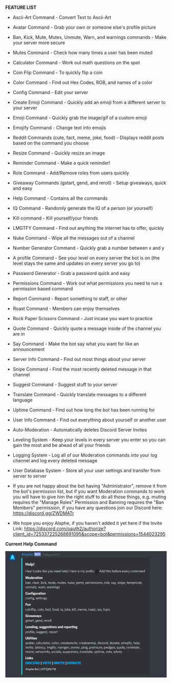 **__FEATURE LIST__**

- Ascii-Art Command - Convert Text to Ascii-Art

- Avatar Command - Grab your own or someone else's profile picture

- Ban, Kick, Mute, Mutes, Unmute, Warn, and warnings commands - Make your server more secure

- Mutes Command - Check how many times a user has been muted

- Calculator Command - Work out math questions on the spot

- Coin Flip Command - To quickly flip a coin

- Color Command - Find out Hex Codes, RGB, and names of a color

- Config Command - Edit your server 

- Create Emoji Command - Quickly add an emoji from a different server to your server

- Emoji Command - Quickly grab the image/gif of a custom emoji

- Emojify Command - Change text into emojis

- Reddit Commands (cute, fact, meme, joke, food) - Displays reddit posts based on the command you choose

- Resize Command - Quickly resize an image

- Reminder Command - Make a quick reminder!

- Role Command - Add/Remove roles from users quickly

- Giveaway Commands (gstart, gend, and reroll) - Setup giveaways, quick and easy

- Help Command - Contains all the commands

- IQ Command - Randomly generate the IQ of a person (or yourself)

- Kill command - Kill yourself/your friends

- LMGTFY Command - Find out anything the internet has to offer, quickly

- Nuke Command - Wipe all the messages out of a channel

- Number Generator Command - Quickly grab a number between x and y

- A profile Command - See your level on every server the bot is on (the level stays the same and updates on every server you go to)

- Password Generator - Grab a password quick and easy

- Permissions Command - Work out what permissions you need to run a permission based command

- Report Command - Report something to staff, or other

- Roast Command - Members can enjoy themselves

- Rock Paper Scissors Command - Just incase you want to practice

- Quote Command - Quickly quote a message inside of the channel you are in

- Say Command - Make the bot say what you want for like an announcement

- Server Info Command - Find out most things about your server

- Snipe Command - Find the most recently deleted message in that channel

- Suggest Command - Suggest stuff to your server

- Translate Command - Quickly translate messages to a different language

- Uptime Command - Find out how long the bot has been running for

- User Info Command - Find out everything about yourself or another user

- Auto-Moderation - Automatically deletes Discord Server Invites

- Leveling System - Keep your levels in every server you enter so you can gain the most and be ahead of all your friends

- Logging System - Log all of our Moderation commands into your log channel and log every deleted message

- User Database System - Store all your user settings and transfer from server to server

- If you are not happy about the bot having "Administrator", remove it from the bot's permission list, but if you want Moderation commands to work you will have to give him the right stuff to do all those things, e.g. muting requires the "Manage Roles" Permission and Banning requires the "Ban Members" permission, if you have any questions join our Discord here: https://discord.gg/ZWDMATr

- We hope you enjoy Alsphe, if you haven't added it yet here if the Invite Link: https://discord.com/oauth2/authorize?client_id=725337225268691095&scope=bot&permissions=1544023295 

**Current Help Command**

![Current Help Command](https://github.com/TheArkian/AlspheDocs/blob/master/Alsphe%20Bot/help1.png?raw=true) 
